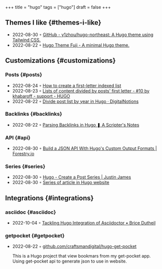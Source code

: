 +++
title = "hugo"
tags = ["hugo"]
draft = false
+++

## Themes I like {#themes-i-like}

-   2022-08-30 ◦ [GitHub - y1zhou/hugo-northeast: A Hugo theme using Tailwind CSS.](https://github.com/y1zhou/hugo-northeast)
-   2022-08-22 ◦ [Hugo Theme Fuji - A minimal Hugo theme.](https://github.dsrkafuu.net/hugo-theme-fuji/)


## Customizations {#customizations}


### Posts {#posts}

-   2022-08-24 ◦ [How to create a first-letter indexed list](https://gohugohq.com/howto/hugo-create-first-letter-indexed-list/)
-   2022-08-23 ◦ [Lists of content divided by posts' first letter - #10 by khabaroff - support - HUGO](https://discourse.gohugo.io/t/lists-of-content-divided-by-posts-first-letter/8534/10)
-   2022-08-22 ◦ [Divide post list by year in Hugo · DigitalNotions](https://digitalnotions.net/divide-post-list-by-year-in-hugo/)


### Backlinks {#backlinks}

-   2022-08-22 ◦ [Parsing Backlinks in Hugo ❚ A Scripter's Notes](https://scripter.co/parsing-backlinks-in-hugo/)


### API {#api}

-   2022-08-30 ◦ [Build a JSON API With Hugo's Custom Output Formats | Forestry.io](https://forestry.io/blog/build-a-json-api-with-hugo/)


### Series {#series}

-   2022-08-30 ◦ [Hugo - Create a Post Series | Justin James](https://digitaldrummerj.me/hugo-post-series/)
-   2022-08-30 ◦ [Series of article in Hugo website](https://onebite.dev/series-of-article-in-hugo-website/)


## Integrations {#integrations}


### asciidoc {#asciidoc}

-   2022-10-04 ◦ [Tackling Hugo Integration of Asciidoctor • Brice Dutheil](https://blog.arkey.fr/2020/04/23/tackling-hugo-integration-of-asciidoctor/)


### getpocket {#getpocket}

-   2022-08-22 ◦ [github.com/craftsmandigital/hugo-get-pocket](https://github.com/craftsmandigital/hugo-get-pocket)

    This is a Hugo project that view bookmars from my get-pocket app. Using get-pocket api to generate json to use in website.